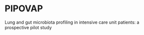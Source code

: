 # PIPOVAP
Lung and gut microbiota profiling in intensive care unit patients: a prospective pilot study
